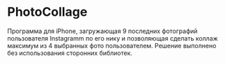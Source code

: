 PhotoCollage
============
Программа для iPhone, загружающая 9 последних фотографий пользователя Instagramm по его нику и позволяющая сделать коллаж максимум из 4 выбранных фото пользователем.
Решение выполнено без использования сторонних библиотек.
